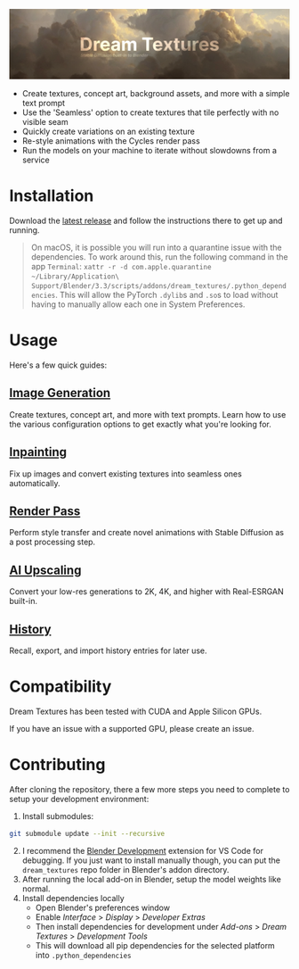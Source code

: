 ![Dream Textures, subtitle: Stable Diffusion built-in to Blender](readme_assets/banner.png)

* Create textures, concept art, background assets, and more with a simple text prompt
* Use the 'Seamless' option to create textures that tile perfectly with no visible seam
* Quickly create variations on an existing texture
* Re-style animations with the Cycles render pass
* Run the models on your machine to iterate without slowdowns from a service

# Installation
Download the [latest release](https://github.com/carson-katri/dream-textures/releases/tag/0.0.7) and follow the instructions there to get up and running.

> On macOS, it is possible you will run into a quarantine issue with the dependencies. To work around this, run the following command in the app `Terminal`: `xattr -r -d com.apple.quarantine ~/Library/Application\ Support/Blender/3.3/scripts/addons/dream_textures/.python_dependencies`. This will allow the PyTorch `.dylib`s and `.so`s to load without having to manually allow each one in System Preferences.

# Usage

Here's a few quick guides:

## [Image Generation](docs/IMAGE_GENERATION.md)
Create textures, concept art, and more with text prompts. Learn how to use the various configuration options to get exactly what you're looking for.

## [Inpainting](docs/INPAINTING.md)
Fix up images and convert existing textures into seamless ones automatically.

## [Render Pass](docs/RENDER_PASS.md)
Perform style transfer and create novel animations with Stable Diffusion as a post processing step.

## [AI Upscaling](docs/AI_UPSCALING.md)
Convert your low-res generations to 2K, 4K, and higher with Real-ESRGAN built-in.

## [History](docs/HISTORY.md)
Recall, export, and import history entries for later use.

# Compatibility
Dream Textures has been tested with CUDA and Apple Silicon GPUs.

If you have an issue with a supported GPU, please create an issue.

# Contributing
After cloning the repository, there a few more steps you need to complete to setup your development environment:
1. Install submodules:
```sh
git submodule update --init --recursive
```
2. I recommend the [Blender Development](https://marketplace.visualstudio.com/items?itemName=JacquesLucke.blender-development) extension for VS Code for debugging. If you just want to install manually though, you can put the `dream_textures` repo folder in Blender's addon directory.
3. After running the local add-on in Blender, setup the model weights like normal.
4. Install dependencies locally
    * Open Blender's preferences window
    * Enable *Interface* > *Display* > *Developer Extras*
    * Then install dependencies for development under *Add-ons* > *Dream Textures* > *Development Tools*
    * This will download all pip dependencies for the selected platform into `.python_dependencies`
